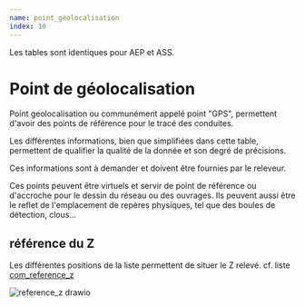 ```yaml
---
name: point_geolocalisation
index: 10
---
```

Les tables sont identiques pour AEP et ASS.

# Point de géolocalisation

Point geolocalisation ou communément appelé point "GPS", permettent d'avoir des points de référence pour le tracé des conduites.

Les différentes informations, bien que simplifiées dans cette table, permettent de qualifier la qualité de la donnée et son degré de précisions.

Ces informations sont à demander et doivent être fournies par le releveur.

Ces points peuvent être virtuels et servir de point de référence ou d'accroche pour le dessin du réseau ou des ouvrages. Ils peuvent aussi être le reflet de l'emplacement de repères physiques, tel que des boules de détection, clous...

## référence du Z
Les différentes positions de la liste permettent de situer le Z relevé. cf. liste [com\_reference\_z](https://github.com/cnigfr/StaR-Eau/blob/main/Standard%20StaR-Eau/listes%20valeurs/listes_completes/com_reference_z.csv)

![reference_z drawio](/images/modele/reference_z.drawio.png)
